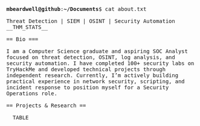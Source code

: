 <pre style="white-space: pre-wrap; word-wrap: break-word;">

<strong>mbeardwell@github</strong>:<strong>~/Documents</strong>$ cat about.txt

Threat Detection | SIEM | OSINT | Security Automation
__THM_STATS__

== Bio ===

I am a Computer Science graduate and aspiring SOC Analyst focused on threat detection, OSINT, log analysis, and security automation. I have completed 100+ security labs on TryHackMe and developed technical projects through independent research. Currently, I’m actively building practical experience in network security, scripting, and incident response to position myself for a Security Operations role.

== Projects & Research ==

__TABLE__
</pre>
